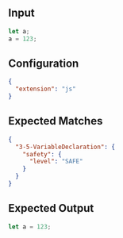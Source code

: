 
## Input
```javascript input
let a;
a = 123;
```

## Configuration
```json configuration
{
  "extension": "js"
}
```

## Expected Matches
```json expected matches
{
  "3-5-VariableDeclaration": {
    "safety": {
      "level": "SAFE"
    }
  }
}
```

## Expected Output
```javascript expected output
let a = 123;
```

